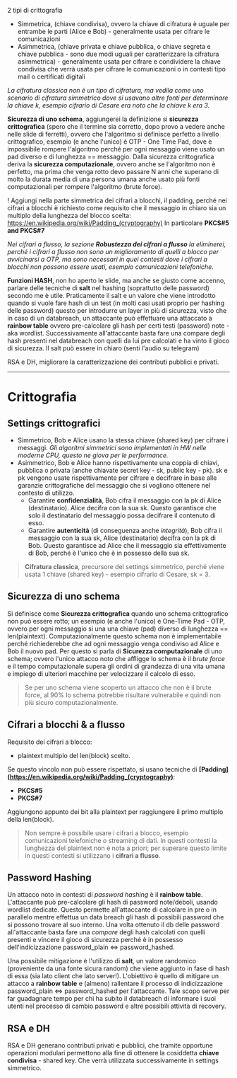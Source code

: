 2 tipi di crittografia
- Simmetrica, (chiave condivisa), ovvero la chiave di cifratura è uguale per entrambe le parti (Alice e Bob) - generalmente usata per cifrare le comunicazioni
- Asimmetrica, (chiave privata e chiave pubblica, o chiave segreta e chiave pubblica - sono due modi uguali per caratterizzare la cifratura asimmetrica) - generalmente usata per cifrare e condividere la chiave condivisa che verrà usata per cifrare le comunicazioni o in contesti tipo mail o certificati digitali

*La cifratura classica non è un tipo di cifratura, ma vedila come uno scenario di cifratura simmetrico dove si usavano altre fonti per determinare la chiave k, esempio cifrario di Cesare era noto che la chiave k era 3.*

**Sicurezza di uno schema**, aggiungerei la definizione si **sicurezza crittografica** (spero che il termine sia corretto, dopo provo a vedere anche nelle slide di ferretti), ovvero che l'algoritmo si definisce perfetto a livello crittografico, esempio (e anche l'unico) è OTP - One Time Pad, dove è impossibile rompere l'algoritmo perché per ogni messaggio viene usato un pad diverso e di lunghezza == messaggio. Dalla sicurezza crittografica deriva la **sicurezza computazionale**, ovvero anche se l'algoritmo non è perfetto, ma prima che venga rotto devo passare N anni che superano di molto la durata media di una persona umana anche usato più fonti computazionali per rompere l'algoritmo (brute force).

! Aggiungi nella parte simmetrica dei cifrari a blocchi, il padding, perché nei cifrari a blocchi è richiesto come requisito che il messaggio in chiaro sia un multiplo della lunghezza del blocco scelta: https://en.wikipedia.org/wiki/Padding_(cryptography)
In particolare **PKCS#5 and PKCS#7**

*Nei cifrari a flusso, la sezione **Robustezza dei cifrari a flusso** la eliminerei, perché i cifrari a flusso non sono un miglioramento di quelli a blocco per avvicinarsi a OTP, ma sono necessari in quei contesti dove i cifrari a blocchi non possono essere usati, esempio comunicazioni telefoniche.*

**Funzioni HASH**, non ho aperto le slide, ma anche se giusto come accenno, parlare delle tecniche di **salt** nel hashing (soprattutto delle password) secondo me è utile. Praticamente il salt e un valore che viene introdotto quando si vuole fare hash di un test (in molti casi usati proprio per hashing delle password) questo per introdurre un layer in più di sicurezza, visto che in caso di un databreach, un attaccante può effettuare una attaccato a **rainbow table** ovvero pre-calcolare gli hash per certi testi (password) note - aka wordlist. Successivamente all'attaccante basta fare una compare degli hash presenti nel databreach con quelli da lui pre calcolati e ha vinto il gioco di sicurezza.
Il salt può essere in chiaro (senti l'audio su telegram)

RSA e DH, migliorare la caratterizzazione dei contributi pubblici e privati.

---
# Crittografia
## Settings crittografici
- Simmetrico, Bob e Alice usano la stessa chiave (shared key) per cifrare i messaggi. *Gli algoritmi simmetrici sono implementati in HW nelle moderne CPU, questo ne giova per le performance.*
- Asimmetrico, Bob e Alice hanno rispettivamente una coppia di chiavi, pubblica o privata (anche chiavate secret key - sk, public key - pk). sk e pk vengono usate rispettivamente per cifrare e decifrare in base alle garanzie crittografiche del messaggio che si vogliono ottenere nel contesto di utilizzo.
	- Garantire **confidenzialità**, Bob cifra il messaggio con la pk di Alice (destinatario). Alice decifra con la sua sk. Questo garantisce che solo il destinatario del messaggio possa decifrare il contenuto di esso.
	- Garantire **autenticità** (di conseguenza anche *integrità*), Bob cifra il messaggio con la sua sk, Alice (destinatario) decifra con la pk di Bob. Questo garantisce ad Alice che il messaggio sia effettivamente di Bob, perché è l'unico che è in possesso della sua sk.

> **Cifratura classica**, precursore del settings simmetrico, perché viene usata 1 chiave (shared key) - esempio cifrario di Cesare, sk = 3.

## Sicurezza di uno schema
Si definisce come **Sicurezza crittografica** quando uno schema crittografico non può essere rotto; un esempio (e anche l'unico) è One-Time Pad - OTP, ovvero per ogni messaggio si una una chiave (pad) diverso di lunghezza == len(plaintext). Computazionalmente questo schema non è implementabile perché richiederebbe che ad ogni messaggio venga condiviso ad Alice e Bob il nuovo pad. Per questo si parla di **Sicurezza computazionale** di uno schema; ovvero l'unico attacco noto che affligge lo schema è il *brute force* e il tempo computazionale supera gli ordini di grandezza di una vita umana e impiego di ulteriori macchine per velocizzare il calcolo di esso.

> Se per uno schema viene scoperto un attacco che non è il brute force, al 90% lo schema potrebbe risultare vulnerabile e quindi non più sicuro computazionalmente.

## Cifrari a blocchi & a flusso
Requisito dei cifrari a blocco:
- plaintext multiplo del len(block) scelto.

Se questo vincolo non può essere rispettato, si usano tecniche di **[Padding](https://en.wikipedia.org/wiki/Padding_(cryptography)**:
- **PKCS#5**
- **PKCS#7**

Aggiungono appunto dei bit alla plaintext per raggiungere il primo multiplo della len(block).

> Non sempre è possibile usare i cifrari a blocco, esempio comunicazioni telefoniche o streaming di dati. In questi contesti la lunghezza del plaintext non è nota a priori; per superare questo limite in questi contesti si utilizzano i **cifrari a flusso**.

## Password Hashing
Un attacco noto in contesti di *password hashing* è il **rainbow table**. L'attaccante può pre-calcolare gli hash di password note/deboli, usando wordlist dedicate. Questo permette all'attaccante di calcolare in pre o in parallelo mentre effettua un data breach gli hash di possibili password che si possono trovare al suo interno. Una volta ottenuto il db delle password all'attaccante basta fare una *compare* degli hash calcolati con quelli presenti e vincere il gioco di sicurezza perché è in possesso dell'indicizzazione password_plain <=> password_hashed.

Una possibile mitigazione è l'utilizzo di **salt**, un valore randomico (proveniente da una fonte sicura random) che viene aggiunto in fase di hash di essa (sia lato client che lato server!). L'obiettivo è quello di mitigare un attacco a **rainbow table** e (almeno) rallentare il processo di indicizzazione password_plain <=> password_hashed per l'attaccante. Tale scopo serve per far guadagnare tempo per chi ha subito il databreach di informare i suoi utenti nel processo di cambio password e altre possibili attività di recovery.

## RSA e DH
RSA e DH generano contributi privati e pubblici, che tramite opportune operazioni modulari permettono alla fine di ottenere la cosiddetta **chiave condivisa** - shared key. Che verrà utilizzata successivamente in settings simmetrico.